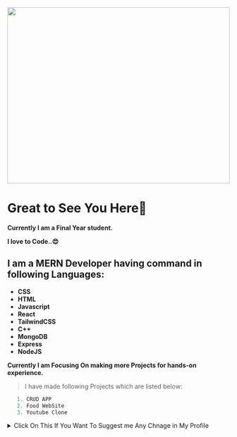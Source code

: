 <img width="100%" height="400" src="https://user-images.githubusercontent.com/72239310/149745312-c9fd7000-3118-41b8-a3fc-04cf0ab5f205.jpg" >

# Great to See You Here🚀

**Currently I am a Final Year student.**

**I love to Code..😍**

## I am a MERN Developer having command in following Languages:
-  **CSS**
-  **HTML**
-  **Javascript**
-  **React**
-  **TailwindCSS**
-  **C++**
-  **MongoDB**
-  **Express**
-  **NodeJS**

              
**Currently I am Focusing On making more Projects for hands-on experience.**

> I have made following Projects which are listed below: 
```ts
   1. CRUD APP
   2. Food WebSite
   3. Youtube Clone
```

<details>
  <summary> Click On This If You Want To Suggest me Any Chnage in My Profile </summary>
  - - - - - - - - Thank You for Your Suggestion in Advance - - - - - - - - - - - - - -
  
        This is Link to My Gmail Account ankushladani@gmail.com
</details>
  








